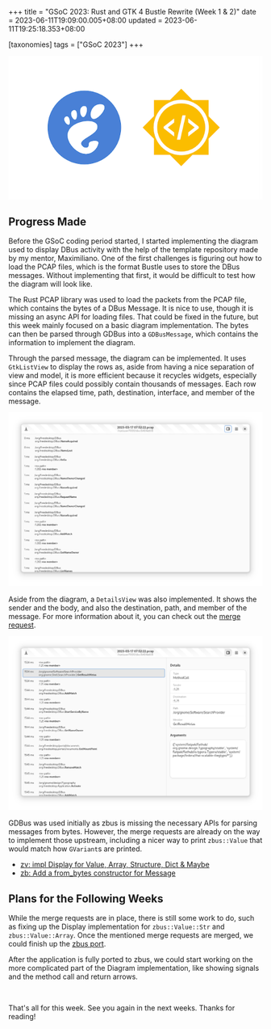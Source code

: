 +++
title = "GSoC 2023: Rust and GTK 4 Bustle Rewrite (Week 1 & 2)"
date = 2023-06-11T19:09:00.005+08:00
updated = 2023-06-11T19:25:18.353+08:00

[taxonomies]
tags = ["GSoC 2023"]
+++

![Thumbnail](thumbnail.png)

## Progress Made

Before the GSoC coding period started, I started implementing the diagram used to display DBus activity with the help of the template repository made by my mentor, Maximiliano. One of the first challenges is figuring out how to load the PCAP files, which is the format Bustle uses to store the DBus messages. Without implementing that first, it would be difficult to test how the diagram will look like.

The Rust PCAP library was used to load the packets from the PCAP file, which contains the bytes of a DBus Message. It is nice to use, though it is missing an async API for loading files. That could be fixed in the future, but this week mainly focused on a basic diagram implementation. The bytes can then be parsed through GDBus into a `GDBusMessage`, which contains the information to implement the diagram.

Through the parsed message, the diagram can be implemented. It uses `GtkListView` to display the rows as, aside from having a nice separation of view and model, it is more efficient because it recycles widgets, especially since PCAP files could possibly contain thousands of messages. Each row contains the elapsed time, path, destination, interface, and member of the message.

![Diagram With ListView Screenshot](diagram-with-list-view-screenshot.png)

Aside from the diagram, a `DetailsView` was also implemented. It shows the sender and the body, and also the destination, path, and member of the message. For more information about it, you can check out the [merge request](https://gitlab.gnome.org/msandova/bustle/-/merge_requests/1).

![DetailsView Screenshot](details-view-screenshot.png)

GDBus was used initially as zbus is missing the necessary APIs for parsing messages from bytes. However, the merge requests are already on the way to implement those upstream, including a nicer way to print `zbus::Value` that would match how `GVariant`s are printed.

* [zv: impl Display for Value, Array, Structure, Dict & Maybe](https://github.com/dbus2/zbus/pull/379)
* [zb: Add a from_bytes constructor for Message](https://github.com/dbus2/zbus/pull/370)

## Plans for the Following Weeks

While the merge requests are in place, there is still some work to do, such as fixing up the Display implementation for `zbus::Value::Str` and `zbus::Value::Array`. Once the mentioned merge requests are merged, we could finish up the [zbus port](https://gitlab.gnome.org/msandova/bustle/-/merge_requests/2).

After the application is fully ported to zbus, we could start working on the more complicated part of the Diagram implementation, like showing signals and the method call and return arrows.

<br>

That's all for this week. See you again in the next weeks. Thanks for reading!
